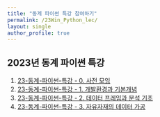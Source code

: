 ```yaml
---
title: "동계 파이썬 특강 참여하기"
permalink: /23Win_Python_lec/
layout: single
author_profile: true
---
```



## 2023년 동계 파이썬 특강

1. [23-동계-파이썬-특강 - 0. 사전 모임](https://hursoo.github.io/_posts/2023-12-10-23win_pylec_00_0_outline/)
2. [23-동계-파이썬-특강 - 1. 개발환경과 기본개념](https://hursoo.github.io/_posts/2023-12-17-23win_pylec_01_1_theory/)
3. [23-동계-파이썬-특강 - 2. 데이터 프레임과 분석 기초](https://hursoo.github.io/_posts/2023-12-17-23win_pylec_02_2_code/)
4. [23-동계-파이썬-특강 - 3. 자유자재의 데이터 가공](https://hursoo.github.io/_posts/2023-12-17-23win_pylec_03_2_code/)
